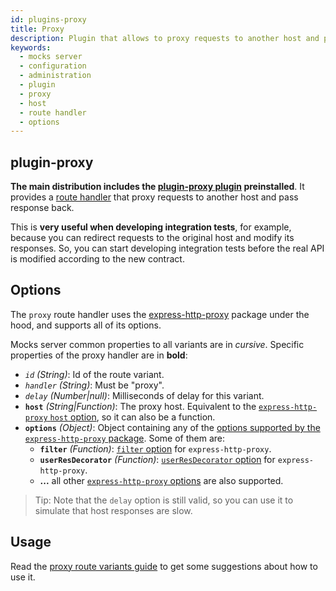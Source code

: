 ```yaml
---
id: plugins-proxy
title: Proxy
description: Plugin that allows to proxy requests to another host and pass response back
keywords:
  - mocks server
  - configuration
  - administration
  - plugin
  - proxy
  - host
  - route handler
  - options
---
```


## plugin-proxy

__The main distribution includes the [plugin-proxy plugin](https://www.npmjs.com/package/@mocks-server/plugin-proxy) preinstalled__. It provides a [route handler](api-routes-handler.md) that proxy requests to another host and pass response back.

This is __very useful when developing integration tests__, for example, because you can redirect requests to the original host and modify its responses. So, you can start developing integration tests before the real API is modified according to the new contract.

## Options

The `proxy` route handler uses the [express-http-proxy](https://github.com/villadora/express-http-proxy) package under the hood, and supports all of its options.

Mocks server common properties to all variants are in _cursive_. Specific properties of the proxy handler are in __bold__:

* _`id`_ _(String)_: Id of the route variant.
* _`handler`_ _(String)_: Must be "proxy".
* _`delay`_ _(Number|null)_: Milliseconds of delay for this variant.
* __`host`__ _(String|Function)_: The proxy host. Equivalent to the [`express-http-proxy` `host` option](https://github.com/villadora/express-http-proxy#host), so it can also be a function.
* __`options`__ _(Object)_: Object containing any of the [options supported by the `express-http-proxy` package](https://github.com/villadora/express-http-proxy#options). Some of them are:
  * __`filter`__ _(Function)_: [`filter` option](https://github.com/villadora/express-http-proxy#filter-supports-promises) for `express-http-proxy`.
  * __`userResDecorator`__ _(Function)_: [`userResDecorator` option](https://github.com/villadora/express-http-proxy#userresdecorator-was-intercept-supports-promise) for `express-http-proxy`.
  * __...__ all other [`express-http-proxy` options](https://github.com/villadora/express-http-proxy#options) are also supported.

> Tip: Note that the `delay` option is still valid, so you can use it to simulate that host responses are slow.

## Usage

Read the [proxy route variants guide](guides-proxy-route-variants.md) to get some suggestions about how to use it.
